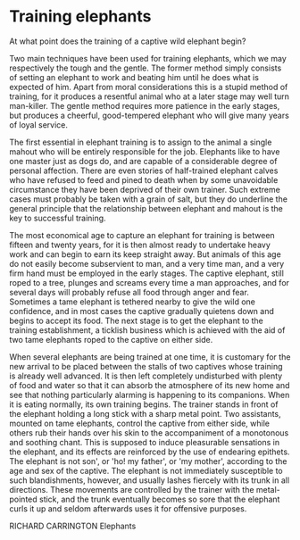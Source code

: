 # Training elephants

At what point does the training of a captive wild elephant begin?

Two main techniques have been used for training elephants, which we may respectively the tough and the gentle. The former method simply consists of setting an elephant to work and beating him until he does what is expected of him. Apart from moral considerations this is a stupid method of training, for it produces a resentful animal who at a later stage may well turn man-killer. The gentle method requires more patience in the early stages, but produces a cheerful, good-tempered elephant who will give many years of loyal service.

The first essential in elephant training is to assign to the animal a single mahout who will be entirely responsible for the job. Elephants like to have one master just as dogs do, and are capable of a considerable degree of personal affection. There are even stories of half-trained elephant calves who have refused to feed and pined to death when by some unavoidable circumstance they have been deprived of their own trainer. Such extreme cases must probably be taken with a grain of salt, but they do underline the general principle that the relationship between elephant and mahout is the key to successful training.

The most economical age to capture an elephant for training is between fifteen and twenty years, for it is then almost ready to undertake heavy work and can begin to earn its keep straight away. But animals of this age do not easily become subservient to man, and a very time man, and a very firm hand must be employed in the early stages. The captive elephant, still roped to a tree, plunges and screams every time a man approaches, and for several days will probably refuse all food through anger and fear. Sometimes a tame elephant is tethered nearby to give the wild one confidence, and in most cases the captive gradually quietens down and begins to accept its food. The next stage is to get the elephant to the training establishment, a ticklish business which is achieved with the aid of two tame elephants roped to the captive on either side.

When several elephants are being trained at one time, it is customary for the new arrival to be placed between the stalls of two captives whose training is already well advanced. It is then left completely undisturbed with plenty of food and water so that it can absorb the atmosphere of its new home and see that nothing particularly alarming is happening to its companions. When it is eating normally, its own training begins. The trainer stands in front of the elephant holding a long stick with a sharp metal point. Two assistants, mounted on tame elephants, control the captive from either side, while others rub their hands over his skin to the accompaniment of a monotonous and soothing chant. This is supposed to induce pleasurable sensations in the elephant, and its effects are reinforced by the use of endearing epithets. The elephant is not son', or 'ho! my father', or 'my mother', according to the age and sex of the captive. The elephant is not immediately susceptible to such blandishments, however, and usually lashes fiercely with its trunk in all directions. These movements are controlled by the trainer with the metal-pointed stick, and the trunk eventually becomes so sore that the elephant curls it up and seldom afterwards uses it for offensive purposes.

RICHARD CARRINGTON Elephants
